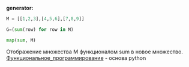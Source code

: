 **generator:**
```python
M = [[1,2,3],[4,5,6],[7,8,9]]

G=(sum(row) for row in M)
```

```python
map(sum, M)
```

Отображение множества M функционалом sum в новое множество. [Функциональное_программирование](https://ru.m.wikipedia.org/wiki/Функциональное_программирование) - основа python

